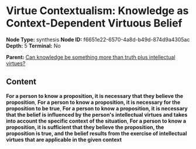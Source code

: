 # Virtue Contextualism: Knowledge as Context-Dependent Virtuous Belief

**Node Type:** synthesis
**Node ID:** f6651e22-6570-4a8d-b49d-874d9a4305ac
**Depth:** 5
**Terminal:** No

**Parent:** [Can knowledge be something more than truth plus intellectual virtues?](can-knowledge-be-something-more-than-truth-plus-intellectual-virtues-antithesis-6a869788-a6b3-42e1-aadc-bfc0726c08f7.md)

## Content

**For a person to know a proposition, it is necessary that they believe the proposition**, **For a person to know a proposition, it is necessary for the proposition to be true**, **For a person to know a proposition, it is necessary that the belief is influenced by the person's intellectual virtues and takes into account the specific context of the situation**, **For a person to know a proposition, it is sufficient that they believe the proposition, the proposition is true, and the belief results from the exercise of intellectual virtues that are applicable in the given context**
